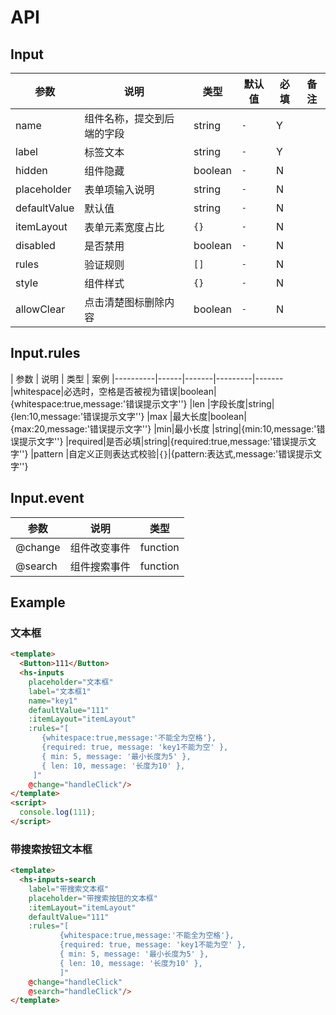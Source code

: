 # API
## Input

|   参数    |   说明   |   类型 |  默认值  | 必填|备注
|----------|------|-------|---------|-------|-----|
|name      |组件名称，提交到后端的字段|string|`-`|Y
|label     |标签文本|string|`-`|Y
|hidden    |组件隐藏|boolean|`-`|N
|placeholder|表单项输入说明          |string|`-`|N
|defaultValue|默认值|string|`-`|N
|itemLayout  |表单元素宽度占比|`{}`|`-`|N|
|disabled|是否禁用|boolean|`-`|N
|rules |验证规则|`[]`|`-`|N
|style |组件样式|`{}`|`-`|N
|allowClear   |点击清楚图标删除内容|boolean|`-`|N


## Input.rules
|   参数    |   说明   |   类型 |  案例 
|----------|------|-------|---------|-------
|whitespace|必选时，空格是否被视为错误|boolean|{whitespace:true,message:'错误提示文字''}
|len     |字段长度|string|{len:10,message:'错误提示文字''}
|max    |最大长度|boolean|{max:20,message:'错误提示文字''}
|min|最小长度          |string|{min:10,message:'错误提示文字''}
|required|是否必填|string|{required:true,message:'错误提示文字''}
|pattern  |自定义正则表达式校验|`{}`|{pattern:表达式,message:'错误提示文字''}



## Input.event
|   参数    |   说明   |   类型
|----------|------|-------|
|@change|组件改变事件|function
|@search|组件搜索事件|function

## Example  
### 文本框
```html
<template>
  <Button>111</Button>
  <hs-inputs
    placeholder="文本框"
    label="文本框1"
    name="key1"
    defaultValue="111"
    :itemLayout="itemLayout"
    :rules="[
       {whitespace:true,message:'不能全为空格'},
       {required: true, message: 'key1不能为空' },
       { min: 5, message: '最小长度为5' },
       { len: 10, message: '长度为10' },
     ]"
    @change="handleClick"/>
</template>
<script>
  console.log(111);
</script>
```
### 带搜索按钮文本框
```html
<template>
  <hs-inputs-search
    label="带搜索文本框"
    placeholder="带搜索按钮的文本框"
    :itemLayout="itemLayout"
    defaultValue="111"
    :rules="[
           {whitespace:true,message:'不能全为空格'},
           {required: true, message: 'key1不能为空' },
           { min: 5, message: '最小长度为5' },
           { len: 10, message: '长度为10' },
           ]"
    @change="handleClick"
    @search="handleClick"/>
</template>
```
